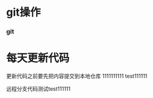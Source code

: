 <!-- 项目说明文档 -->
# git操作
### git

# 每天更新代码
更新代码之前要先把内容提交到本地仓库
1111111111
test111111

远程分支代码测试test111111

